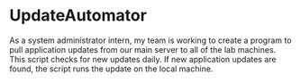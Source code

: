 # UpdateAutomator
As a system administrator intern, my team is working to create a program to pull application updates from our main server to all of the lab machines. This script checks for new updates daily. If new application updates are found, the script runs the update on the local machine.
